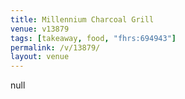 ```yaml
---
title: Millennium Charcoal Grill
venue: v13879
tags: [takeaway, food, "fhrs:694943"]
permalink: /v/13879/
layout: venue
---
```

null